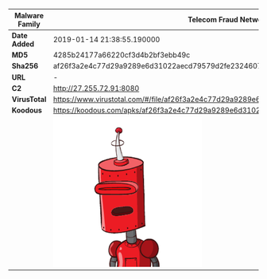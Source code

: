 | Malware Family | Telecom Fraud Network for South Koreans                      |
| -------------- | ------------------------------------------------------------ |
| **Date Added** | 2019-01-14 21:38:55.190000                                                   |
| **MD5**        | 4285b24177a66220cf3d4b2bf3ebb49c                             |
| **Sha256**     | af26f3a2e4c77d29a9289e6d31022aecd79579d2fe2324607fddb9b10a3f383a |
| **URL**        | -                                                            |
| **C2**         | http://27.255.72.91:8080 |
| **VirusTotal** | https://www.virustotal.com/#/file/af26f3a2e4c77d29a9289e6d31022aecd79579d2fe2324607fddb9b10a3f383a/detection |
| **Koodous**    | https://koodous.com/apks/af26f3a2e4c77d29a9289e6d31022aecd79579d2fe2324607fddb9b10a3f383a |
|                | ![](../assets/af26f3a2e4c77d29a9289e6d31022aecd79579d2fe2324607fddb9b10a3f383a.png) |